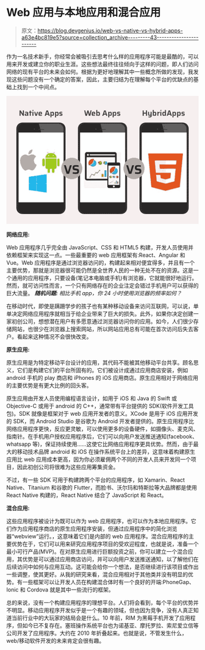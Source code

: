# Web 应用与本地应用和混合应用

> 原文：<https://blog.devgenius.io/web-vs-native-vs-hybrid-apps-a63e4bc819e5?source=collection_archive---------43----------------------->

作为一名技术新手，你经常会被吸引去思考什么样的应用程序可能是最酷的，可以用来开发或建立你的职业生涯。这些想法最终往往倾向于这样的问题，即人们访问网络的现有平台的未来会如何。根据为更好地理解其中一些概念所做的发现，我发现这些问题没有一个确定的答案，因此，主要归结为在理解每个平台的优缺点的基础上找到一个中间点。

![](img/f42a40209ebae20fb2724562e292b47d.png)

**网络应用:**

Web 应用程序几乎完全由 JavaScript、CSS 和 HTML5 构建，开发人员使用并依赖框架来实现这一点。一些最重要的 web 应用框架有:React、Angular 和 Vue。Web 应用程序是通过浏览器访问的，构建起来相对便宜得多，并且有一个主要优势，那就是浏览器很可能仍然是全世界人民的一种无处不在的资源。这是一个通用的应用程序，只要设备(笔记本电脑或手机)有浏览器，它就能很好地运行。然而，就可访问性而言，一个只有网络存在的企业注定会错过手机用户可以获得的巨大流量。 ***随机问题:*** *相比手机 app，你 24 小时使用浏览器的频率如何？*

在移动时代，即使是蹒跚学步的孩子也有某种移动设备来访问互联网，可以说，单单决定网络应用程序就相当于给企业带来了巨大的损失。此外，如果你决定创建一家初创公司，想想潜在用户有多愿意通过浏览器访问你的应用。如今，人们很少存储网站，也很少在浏览器上搜索网站，所以网站应用总有可能在首次访问后失去客户。看起来这种情况不会很快改变。

**原生应用:**

原生应用是为特定移动平台设计的应用，其代码不能被其他移动平台共享。顾名思义，它们是构建它们的平台所固有的。它们被设计成通过应用商店安装，例如 android 手机的 play 商店和 iPhones 的 iOS 应用商店。原生应用相对于网络应用的主要优势是有更大比例的回头客。

原生应用由开发人员使用编程语言设计，如用于 iOS 和 Java 的 Swift 或 Objective-C 或用于 android 的 C++，通常带有平台提供的 SDK(软件开发工具包)。SDK 就像是框架对于 web 应用开发者的意义。XCode 是用于 iOS 应用开发的 SDK，而 Android Studio 是谷歌为 Android 开发者提供的。原生应用程序比网络应用程序更快，反应更灵敏，可以使用更多的设备硬件，如摄像头、麦克风、指南针。在手机用户授权应用程序后，它们可以向用户发送推送通知(facebook、whatsapp 等)，保证持续使用……这使它比网络应用程序更具优势。然而，由于最大的移动技术品牌 android 和 iOS 在操作系统平台上的差异，这意味着构建原生应用比 web 应用成本更高，因为你必须雇佣两个不同的开发人员来开发同一个项目，因此初创公司将很难为这些应用筹集资金。

不过，有一些 SDK 可用于构建跨两个平台的应用程序，如 Xamarin、React Native、Titanium 和谷歌的 Flutter，而脸书、沃尔玛和特斯拉等大品牌都是使用 React Native 构建的，React Native 结合了 JavaScript 和 React。

**混合应用:**

这些应用程序被设计为既可以作为 web 应用程序，也可以作为本地应用程序。它们作为应用程序商店的原生应用程序安装，但通过应用程序中的简化浏览器“webview”运行。，这意味着它们是内部的 web 应用程序。混合应用程序的主要优势在于，它们可以用来研究应用程序项目的受欢迎程度，也就是说，准备一个最小可行产品(MVP)。在对原生应用进行巨额投资之前，你可以建立一个混合应用，其优势是可以通过应用商店访问，并可以向用户发送推送通知，以了解他们在后续访问中如何与应用互动。这可能会给你一个想法，是否继续进行该项目或作出一些调整，使其更好。从我的研究来看，混合应用相对于其他类并没有明显的优势。有一些框架可以让开发人员在构建混合体时有一个良好的开端:PhoneGap、Ionic 和 Cordova 就是其中一些流行的框架。

总的来说，没有一个构建应用程序的理想平台。人们将会看到，每个平台的优势并不明显。移动应用程序开发似乎是一个有趣的领域，但也因为竞争，没有人真正知道当前行业中的大玩家的结局会是什么。10 年前，RIM 为黑莓手机开发了应用程序，但如今已不复存在。塞班操作系统平台也为诺基亚、摩托罗拉、索尼爱立信等公司开发了应用程序。大约在 2010 年折叠起来。也就是说，不管发生什么，web/移动软件开发的未来肯定会很有趣。